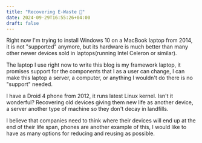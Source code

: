 ```yaml
---
title: "Recovering E-Waste 🌿"
date: 2024-09-29T16:55:26+04:00
draft: false
---
```





Right now I'm trying to install Windows 10 on a MacBook laptop from 2014, it is not "supported" anymore, but its hardware is much better than many other newer devices sold in laptops(running Intel Celeron or similar).

The laptop I use right now to write this blog is my framework laptop, it promises support for the components that I as a user can change, I can make this laptop a server, a computer, or anything I wouldn't do there is no "support" needed.

I have a Droid 4 phone from 2012, it runs latest Linux kernel. Isn't it wonderful? Recovering old devices giving them new life as another device, a server another type of machine so they don't decay in landfills.

I believe that companies need to think where their devices will end up at the end of their life span, phones are another example of this, I would like to have as many options for reducing and reusing as possible.